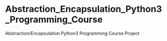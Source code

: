 # Abstraction_Encapsulation_Python3_Programming_Course
Abstraction/Encapsulation Python3 Programming Course Project
